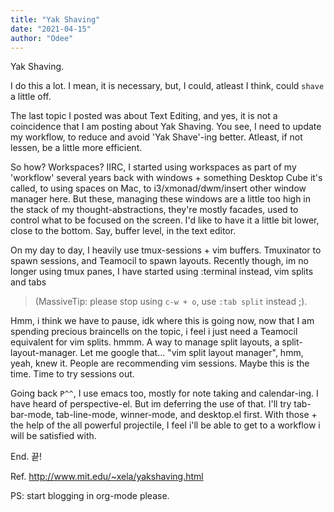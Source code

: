 ```yaml
---
title: "Yak Shaving"
date: "2021-04-15"
author: "Odee"
---
```


Yak Shaving.

I do this a lot. I mean, it is necessary, but, I could, atleast I think, could
`shave` a little off.

The last topic I posted was about Text Editing, and yes, it is not a
coincidence that I am posting about Yak Shaving. You see, I need to update my
workflow, to reduce and avoid 'Yak Shave'-ing better. Atleast, if not lessen,
be a little more efficient.

So how? Workspaces? 
IIRC, I started using workspaces as part of my 'workflow' several years back
with windows + something Desktop Cube it's called, to using spaces on Mac, to
i3/xmonad/dwm/insert other window manager here. But these, managing these
windows are a little too high in the stack of my thought-abstractions, they're
mostly facades, used to control what to be focused on the screen. I'd like to
have it a little bit lower, close to the bottom. Say, buffer level, in the text
editor.

On my day to day, I heavily use tmux-sessions + vim buffers. Tmuxinator to spawn
sessions, and Teamocil to spawn layouts. Recently though, im no longer using 
tmux panes, I have started using :terminal instead, vim splits and tabs 
> (MassiveTip: please stop using `c-w + o`, use `:tab split` instead ;).

Hmm, i think we have to pause, idk where this is going now, now that I am
spending precious braincells on the topic, i feel i just need a Teamocil
equivalent for vim splits. hmmm. A way to manage split layouts, a
split-layout-manager. Let me google that... "vim split layout manager", hmm,
yeah, knew it. People are recommending vim sessions. Maybe this is the time.
Time to try sessions out.

Going back `P^^`, I use emacs too, mostly for note taking and calendar-ing. I
have heard of perspective-el. But im deferring the use of that. I'll try
tab-bar-mode, tab-line-mode, winner-mode, and desktop.el first. With those +
the help of the all powerful projectile, I feel i'll be able to get to a
workflow i will be satisfied with.

End. 끝!

Ref. http://www.mit.edu/~xela/yakshaving.html

PS: start blogging in org-mode please.
